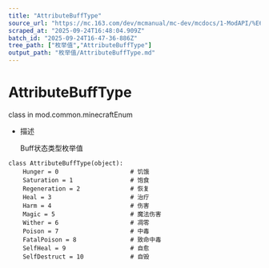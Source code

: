 ```yaml
---
title: "AttributeBuffType"
source_url: "https://mc.163.com/dev/mcmanual/mc-dev/mcdocs/1-ModAPI/%E6%9E%9A%E4%B8%BE%E5%80%BC/AttributeBuffType.html"
scraped_at: "2025-09-24T16:48:04.909Z"
batch_id: "2025-09-24T16-47-36-886Z"
tree_path: ["枚举值","AttributeBuffType"]
output_path: "枚举值/AttributeBuffType.md"
---
```


#  AttributeBuffType

class in mod.common.minecraftEnum

*   描述
    
    Buff状态类型枚举值
    

```
class AttributeBuffType(object):
	Hunger = 0                    # 饥饿
	Saturation = 1                # 饱食
	Regeneration = 2              # 恢复
	Heal = 3                      # 治疗
	Harm = 4                      # 伤害
	Magic = 5                     # 魔法伤害
	Wither = 6                    # 凋零
	Poison = 7                    # 中毒
	FatalPoison = 8               # 致命中毒
	SelfHeal = 9                  # 自愈
	SelfDestruct = 10             # 自毁


```